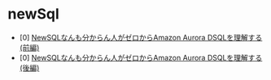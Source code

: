 # newSql

- [0] [NewSQLなんも分からん人がゼロからAmazon Aurora DSQLを理解する(前編)](https://qiita.com/tenn25/items/6acf76fce783486989e7)
- [0] [NewSQLなんも分からん人がゼロからAmazon Aurora DSQLを理解する(後編)](http://qiita.com/tenn25/items/0c9a255bbcc6c9f33a40)


